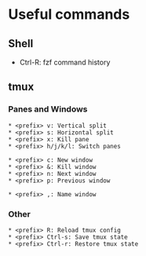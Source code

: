 # Useful commands

## Shell

* Ctrl-R: fzf command history

## tmux

### Panes and Windows
```
* <prefix> v: Vertical split
* <prefix> s: Horizontal split
* <prefix> x: Kill pane
* <prefix> h/j/k/l: Switch panes

* <prefix> c: New window
* <prefix> &: Kill window
* <prefix> n: Next window
* <prefix> p: Previous window

* <prefix> ,: Name window
```
### Other
```
* <prefix> R: Reload tmux config
* <prefix> Ctrl-s: Save tmux state
* <prefix> Ctrl-r: Restore tmux state
```
